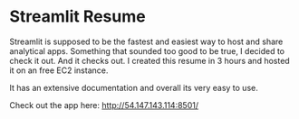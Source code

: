 # Streamlit Resume 

Streamlit is supposed to be the fastest and easiest way to host and share analytical apps. Something that sounded too good to be true, I decided to check it out. 
And it checks out. I created this resume in 3 hours and hosted it on an free EC2 instance. 

It has an extensive documentation and overall its very easy to use. 

Check out the app here: http://54.147.143.114:8501/
 
